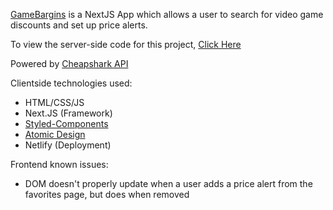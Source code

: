 [GameBargins](https://gamebargins.netlify.app/) is a NextJS App which allows a user to search for video game discounts and set up price alerts.

To view the server-side code for this project, [Click Here](https://github.com/plaetzaw/GameBargins-Server)

Powered by [Cheapshark API](https://apidocs.cheapshark.com/)

Clientside technologies used:

- HTML/CSS/JS
- Next.JS (Framework)
- [Styled-Components](https://styled-components.com/)
- [Atomic Design](https://atomicdesign.bradfrost.com/)
- Netlify (Deployment)

Frontend known issues:

- DOM doesn't properly update when a user adds a price alert from the favorites page, but does when removed
